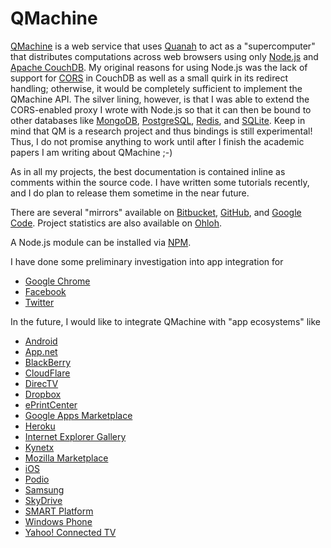 QMachine
=========

[QMachine](https://www.qmachine.org) is a web service that uses
[Quanah](http://wilkinson.github.com/quanah) to act as a "supercomputer" that
distributes computations across web browsers using only
[Node.js](http://nodejs.org) and [Apache CouchDB](http://couchdb.apache.org/).
My original reasons for using Node.js was the lack of support for
[CORS](http://www.w3.org/TR/cors/) in CouchDB as well as a small quirk in its
redirect handling; otherwise, it would be completely sufficient to implement
the QMachine API. The silver lining, however, is that I was able to extend the
CORS-enabled proxy I wrote with Node.js so that it can then be bound
to other databases like [MongoDB](http://www.mongodb.org/),
[PostgreSQL](http://www.postgresql.org), [Redis](http://redis.io), and
[SQLite](http://www.sqlite.org). Keep in mind that QM is a research project and
thus bindings is still experimental! Thus, I do not promise anything to work
until after I finish the academic papers I am writing about QMachine ;-)

As in all my projects, the best documentation is contained inline as comments
within the source code. I have written some tutorials recently, and I do plan
to release them sometime in the near future.

There are several "mirrors" available on
[Bitbucket](https://bitbucket.org/wilkinson/qmachine),
[GitHub](https://github.com/wilkinson/qmachine), and
[Google Code](https://qmachine.googlecode.com). Project statistics are also
available on [Ohloh](https://www.ohloh.net/p/qm).

A Node.js module can be installed via [NPM](https://npmjs.org/package/qm).

I have done some preliminary investigation into app integration for

-   [Google Chrome](https://chrome.google.com/webstore/detail/meagomakeegjimdibmlodmilfhplkjgp?utm_source=chrome-ntp-icon)
-   [Facebook](http://apps.facebook.com/qmachine/)
-   [Twitter](https://dev.twitter.com/apps/1755018/)

In the future, I would like to integrate QMachine with "app ecosystems" like

-   [Android](https://play.google.com/store/apps)
-   [App.net](https://github.com/appdotnet/api-spec/wiki/Developer-Wiki)
-   [BlackBerry](http://us.blackberry.com/apps-software/appworld/)
-   [CloudFlare](https://www.cloudflare.com/apps/)
-   [DirecTV](http://tvapps.directv.com/)
-   [Dropbox](https://www.dropbox.com/developers/apps/)
-   [ePrintCenter](https://h30495.www3.hp.com/apps/)
-   [Google Apps Marketplace](https://www.google.com/enterprise/marketplace/)
-   [Heroku](https://addons.heroku.com/)
-   [Internet Explorer Gallery](http://www.iegallery.com/)
-   [Kynetx](http://developer.kynetx.com/)
-   [Mozilla Marketplace](https://www.mozilla.org/en-US/apps/partners/)
-   [iOS](http://itunes.apple.com/us/app/)
-   [Podio](https://podio.com/store)
-   [Samsung](http://www.samsungapps.com/)
-   [SkyDrive](https://apps.live.com/skydrive)
-   [SMART Platform](http://www.smartplatforms.org/)
-   [Windows Phone](http://www.windowsphone.com/en-US/marketplace)
-   [Yahoo! Connected TV](http://connectedtv.yahoo.com/developer/tvstore/)

